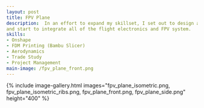 ```yaml
---
layout: post
title: FPV Plane
description:  In an effort to expand my skillset, I set out to design an inexpensive FPV plane inspired by the Youtube chanels "AerostuffFPV" and "Experimental Airlines". The plane is a v-tail tractor configuration with the purpose of slow, efficient cruising with the capability to carry a small payload. I am activley working on this project as of 7/21/25, and the CAD images below show my first revision design, which focuses on the overall plane structure and major components. My plans for Rev 2 are to tweak the nose cone and ailerons
and start to integrate all of the flight electronics and FPV system.
skills: 
- Onshape
- FDM Printing (Bambu Slicer)
- Aerodynamics
- Trade Study
- Project Management
main-image: /fpv_plane_front.png
---
```

{% include image-gallery.html images="fpv_plane_isometric.png, fpv_plane_isometric_ribs.png, fpv_plane_front.png, fpv_plane_side.png" height="400" %}
